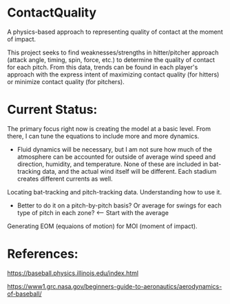 # ContactQuality
A physics-based approach to representing quality of contact at the moment of impact.

This project seeks to find weaknesses/strengths in hitter/pitcher approach (attack angle, timing, spin, force, etc.) to determine the quality of contact for each pitch. From this data, trends can be found in each player's approach with the express intent of maximizing contact quality (for hitters) or minimize contact quality (for pitchers).

# Current Status: 

The primary focus right now is creating the model at a basic level. From there, I can tune the equations to include more and more dynamics. 
 * Fluid dynamics will be necessary, but I am not sure how much of the atmosphere can be accounted for outside of average wind speed and direction, humidity, and temperature. None of these are included in bat-tracking data, and the actual wind itself will be different. Each stadium creates different currents as well. 

Locating bat-tracking and pitch-tracking data. Understanding how to use it. 
* Better to do it on a pitch-by-pitch basis? Or average for swings for each type of pitch in each zone? <-- Start with the average

Generating EOM (equaions of motion) for MOI (moment of impact). 

# References:
https://baseball.physics.illinois.edu/index.html

https://www1.grc.nasa.gov/beginners-guide-to-aeronautics/aerodynamics-of-baseball/
